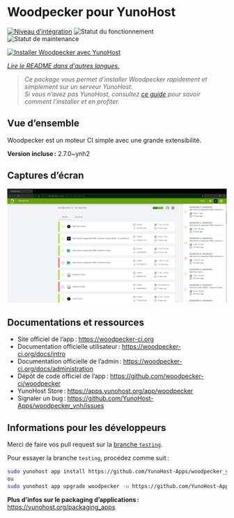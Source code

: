 <!--
Nota bene : ce README est automatiquement généré par <https://github.com/YunoHost/apps/tree/master/tools/readme_generator>
Il NE doit PAS être modifié à la main.
-->

# Woodpecker pour YunoHost

[![Niveau d’intégration](https://dash.yunohost.org/integration/woodpecker.svg)](https://ci-apps.yunohost.org/ci/apps/woodpecker/) ![Statut du fonctionnement](https://ci-apps.yunohost.org/ci/badges/woodpecker.status.svg) ![Statut de maintenance](https://ci-apps.yunohost.org/ci/badges/woodpecker.maintain.svg)

[![Installer Woodpecker avec YunoHost](https://install-app.yunohost.org/install-with-yunohost.svg)](https://install-app.yunohost.org/?app=woodpecker)

*[Lire le README dans d'autres langues.](./ALL_README.md)*

> *Ce package vous permet d’installer Woodpecker rapidement et simplement sur un serveur YunoHost.*  
> *Si vous n’avez pas YunoHost, consultez [ce guide](https://yunohost.org/install) pour savoir comment l’installer et en profiter.*

## Vue d’ensemble

Woodpecker est un moteur CI simple avec une grande extensibilité.


**Version incluse :** 2.7.0~ynh2

## Captures d’écran

![Capture d’écran de Woodpecker](./doc/screenshots/woodpecker.png)

## Documentations et ressources

- Site officiel de l’app : <https://woodpecker-ci.org>
- Documentation officielle utilisateur : <https://woodpecker-ci.org/docs/intro>
- Documentation officielle de l’admin : <https://woodpecker-ci.org/docs/administration>
- Dépôt de code officiel de l’app : <https://github.com/woodpecker-ci/woodpecker>
- YunoHost Store : <https://apps.yunohost.org/app/woodpecker>
- Signaler un bug : <https://github.com/YunoHost-Apps/woodpecker_ynh/issues>

## Informations pour les développeurs

Merci de faire vos pull request sur la [branche `testing`](https://github.com/YunoHost-Apps/woodpecker_ynh/tree/testing).

Pour essayer la branche `testing`, procédez comme suit :

```bash
sudo yunohost app install https://github.com/YunoHost-Apps/woodpecker_ynh/tree/testing --debug
ou
sudo yunohost app upgrade woodpecker -u https://github.com/YunoHost-Apps/woodpecker_ynh/tree/testing --debug
```

**Plus d’infos sur le packaging d’applications :** <https://yunohost.org/packaging_apps>
